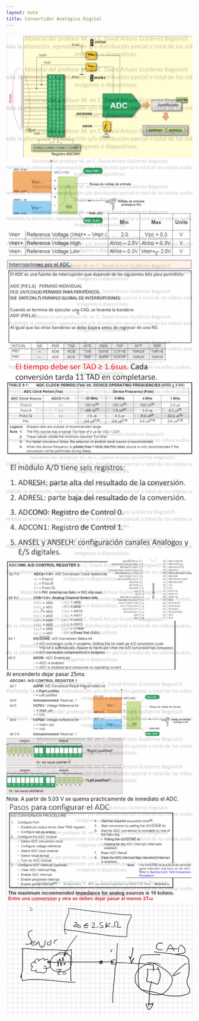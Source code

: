 ```yaml
---
layout: note
title: Convertidor Analógico Digital
---
```


![1b38ca36230b870437ac71994a768f31.png](../../../../img/c1b6bea05a88444bad2f522907988767.png)
![ac38d858b30fe9edce5a23e55cf62249.png](../../../../img/dcc01e4897d74e2e9dc97ce1fc74a394.png)
![ddc7912514f341ba6a1f57e34a6049ad.png](../../../../img/66183cba473b4960a4f86b9db015bceb.png)
![5418417393b908bed59c3667de8703b3.png](../../../../img/fd49af860ff1466cb341b3e3c2eb023a.png)
![44154a4b3bc0fc49827c7cd8b05e8a9d.png](../../../../img/61f75569f1eb470c8835ac56b804bf09.png)
![15e55ef66c3f9a64f03a1f577491f40a.png](../../../../img/f6899f7cd3054d549687d98852928bef.png)
Al encenderlo dejar pasar $25ms$.
![ba85edcf53eeab0254c12fa1c396551b.png](../../../../img/5736ff1c4eeb4186bd86bfd49d56fe80.png)
Nota: A partir de 5.03 V se quema prácticamente de inmediato el ADC.
![3f8543af14d6b2ac2a382b0c64e519a2.png](../../../../img/8b7d4176f9b748909b2d89e28888a8f6.png)
![42c5f8509ecace5cfc1c3c14008f10c9.png](../../../../img/e618067fcfef4d88a99011b30ee09f32.png)